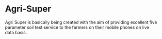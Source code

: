 # Agri-Super
Agri Super is basically being created with the aim of providing excellent five parameter soil test service to the farmers on their mobile phones on live data basis. 
